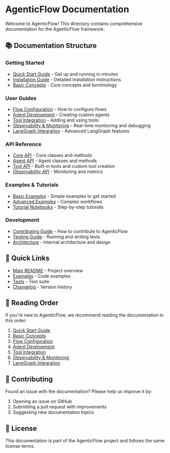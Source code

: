 # AgenticFlow Documentation

Welcome to AgenticFlow! This directory contains comprehensive documentation for the AgenticFlow framework.

## 📚 Documentation Structure

### Getting Started
- [Quick Start Guide](quick_start.md) - Get up and running in minutes
- [Installation Guide](installation.md) - Detailed installation instructions
- [Basic Concepts](concepts.md) - Core concepts and terminology

### User Guides
- [Flow Configuration](flow_configuration.md) - How to configure flows
- [Agent Development](agent_development.md) - Creating custom agents
- [Tool Integration](tool_integration.md) - Adding and using tools
- [Observability & Monitoring](OBSERVABILITY.md) - Real-time monitoring and debugging
- [LangGraph Integration](langgraph_integration.md) - Advanced LangGraph features

### API Reference
- [Core API](api/core.md) - Core classes and methods
- [Agent API](api/agents.md) - Agent classes and methods
- [Tool API](api/tools.md) - Built-in tools and custom tool creation
- [Observability API](api/observability.md) - Monitoring and metrics

### Examples & Tutorials
- [Basic Examples](../examples/basic/) - Simple examples to get started
- [Advanced Examples](../examples/advanced/) - Complex workflows
- [Tutorial Notebooks](../examples/tutorials/) - Step-by-step tutorials

### Development
- [Contributing Guide](contributing.md) - How to contribute to AgenticFlow
- [Testing Guide](testing.md) - Running and writing tests
- [Architecture](architecture.md) - Internal architecture and design

## 🚀 Quick Links

- [Main README](../README.md) - Project overview
- [Examples](../examples/) - Code examples
- [Tests](../tests/) - Test suite
- [Changelog](changelog.md) - Version history

## 📖 Reading Order

If you're new to AgenticFlow, we recommend reading the documentation in this order:

1. [Quick Start Guide](quick_start.md)
2. [Basic Concepts](concepts.md)
3. [Flow Configuration](flow_configuration.md)
4. [Agent Development](agent_development.md)
5. [Tool Integration](tool_integration.md)
6. [Observability & Monitoring](OBSERVABILITY.md)
7. [LangGraph Integration](langgraph_integration.md)

## 🤝 Contributing

Found an issue with the documentation? Please help us improve it by:

1. Opening an issue on GitHub
2. Submitting a pull request with improvements
3. Suggesting new documentation topics

## 📝 License

This documentation is part of the AgenticFlow project and follows the same license terms.
